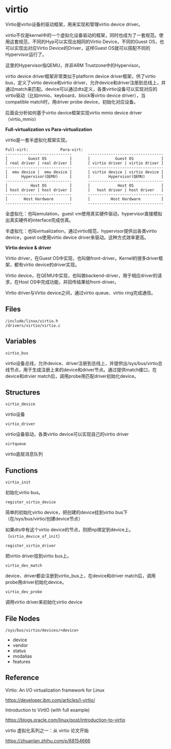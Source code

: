 # virtio

Virtio是virtio设备的驱动框架，用来实现和管理virtio device driver。

virtio不仅是kernel中的一个虚拟化设备驱动的框架，同时也成为了一套规范。使用这套规范，不同的Hyp可以实现出相同的Virtio Device，不同的Guest OS，也可以实现出对应Virtio Device的Driver，这样Guest OS就可以搭配不同的Hypervisor运行了。

这里的Hypervisor指QEMU，并非ARM Trustzone中的Hypervisor。

virtio device driver框架非常类似于platform device driver框架，供了virtio bus，定义了virtio device和virtio driver，允许device和driver注册到总线上，并通过match来匹配。device可以通过dts定义，各类virtio设备可以实现对应的virtio驱动（比如mmio、keyboard、block等virtio device driver），当compatible match时，用driver probe device，初始化对应设备。

后面会分析如何基于virtio device框架实现virtio mmio device driver（virtio_mmio）

**Full-virtualization vs Para-virtualization**

virtio是一套半虚拟化框架实现。

```
Full-virt:				Para-virt:
-----------------------------		---------------------------------
[         Guest OS          ]		[           Guest OS            ]
[ real driver | real driver ]		[ virtio driver | virtio driver ]
-----------------------------		---------------------------------
[  emu device |  emu device ]		[ virtio device | virtio device ]
[      Hypervisor(QEMU)     ]		[        Hypervisor(QEMU)       ]
-----------------------------		---------------------------------
[          Host OS          ]		[            Host OS            ]
[ host driver | host driver ]		[   host driver | host driver   ]
-----------------------------		---------------------------------
[       Host Hardware       ]		[         Host Hardware         ]
-----------------------------		---------------------------------
```

全虚拟化：也叫emulation，guest vm使用真实硬件驱动，hypervisor直接模拟出真实硬件的interface完成仿真。

半虚拟化：也叫virtualization，通过virtio规范，hypervisor提供出各类virtio device，guest os使用virtio device driver来驱动。这种方式效率更高。

**Virtio device & driver**

Virtio driver，在Guest OS中实现，也叫做front-driver。Kernel的很多driver框架，都有virtio device的driver实现。

Virtio device，在QEMU中实现，也叫做backend-driver，用于相应driver的请求，在Host OS中完成功能，并回传结果给front-driver。

Virtio driver与Virtio device之间，通过virtio queue、virtio ring完成通信。

## Files

```
/include/linux/virtio.h
/drivers/virtio/virtio.c
```

## Variables

`virtio_bus`

virtio设备总线，允许device、driver注册到总线上，并提供出/sys/bus/virtio总线节点，用于生成注册上来的device和driver节点。通过提供match接口，在device和drvier match后，调用probe用匹配driver初始化device。

## Structures

`virtio_device`

virtio设备

`virtio_driver`

virtio设备驱动，各类virtio device可以实现自己的virtio driver

`virtqueue`

virtio底层消息队列

## Functions

`virtio_init`

初始化virtio bus。

`register_virtio_device`

简单的初始化virtio device，把创建的device挂到virtio bus下（在/sys/bus/virtio/创建device节点）

如果dts中有这个virtio device的节点，则把np绑定到device上。（``virtio_device_of_init``）

`register_virtio_driver`

把virtio driver挂到virtio bus上。

`virtio_dev_match`

device、driver都会注册到virtio_bus上，在device和driver match后，调用probe用driver初始化device。

`virtio_dev_probe`

调用virtio driver来初始化virtio device

## File Nodes

`/sys/bus/virtio/devices/<device>`

- device
- vendor
- status
- modalias
- features

## Reference

Virtio: An I/O virtualization framework for Linux

https://developer.ibm.com/articles/l-virtio/

Introduction to VirtIO (with full example)

https://blogs.oracle.com/linux/post/introduction-to-virtio

virtio 虚拟化系列之一：从 virtio 论文开始

https://zhuanlan.zhihu.com/p/68154666